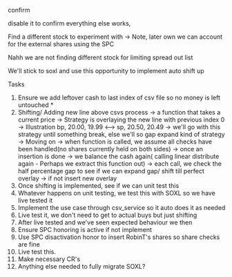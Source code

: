 


confirm

disable it to confirm everything else works,

Find a different stock to experiment with
-> Note, later own we can account for the external shares using the SPC

Nahh we are not finding different stock for limiting spread out list

We'll stick to soxl and use this opportunity to implement auto shift up

Tasks
1. Ensure we add leftover cash to last index of csv file so no money is left untouched *
2. Shifting/ Adding new line above csvs process
-> a function that takes a current price
-> Strategy is overlaying the new line with previous index 0
-> Illustration bp, 20.00, 19.99 <--> sp, 20.50, 20.49
-> we'll go with this strategy until something break, else we'll so gap expand kind of strategy
-> Moving on
-> when function is called, we assume all checks have been handled(no shares currently held on both sides)
-> once an insertion is done
-> we balance the cash again( calling linear distribute again - Perhaps we extract this function out)
-> each call, we check the half percentage gap to see if we can expand gap/ shift till perfect overlay
-> if not insert new overlay
3. Once shifting is implemented, see if we can unit test this
4. Whatever happens on unit testing, we test this with SOXL so we have live tested it
5. Implement the use case through csv_service so it auto does it as needed
6. Live test it, we don't need to get to actual buys but just shifting
7. After live tested and we've seen expected behaviour we then 
8. Ensure SPC honoring is active if not implement
9. Use SPC disactivation honor to insert RobinT's shares so share checks are fine
10. Live test this.
11. Make necessary CR's
12. Anything else needed to fully migrate SOXL?